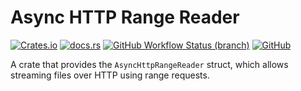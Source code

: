 # Async HTTP Range Reader

[![Crates.io](https://img.shields.io/crates/v/async_http_range_reader?style=flat-square)](https://crates.io/crates/async_http_range_reader)
[![docs.rs](https://img.shields.io/docsrs/async_http_range_reader?style=flat-square)](https://docs.rs/async_http_range_reader/)
[![GitHub Workflow Status (branch)](https://img.shields.io/github/actions/workflow/status/baszalmstra/async_http_range_reader/rust-compile.yml?branch=main&style=flat-square)](https://github.com/baszalmstra/async_http_range_reader/actions?query=branch%3Amain)
[![GitHub](https://img.shields.io/github/license/baszalmstra/async_http_range_reader?style=flat-square)](https://github.com/baszalmstra/async_http_range_reader/blob/main/LICENSE)

A crate that provides the `AsyncHttpRangeReader` struct, which allows streaming files over HTTP using range requests.
